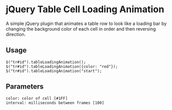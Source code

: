 # jQuery Table Cell Loading Animation

A simple jQuery plugin that animates a table row to look like a loading bar by changing the background color of each cell in order and then reversing direction.

## Usage

    $("tr#id").tableLoadingAnimation();
    $("tr#id").tableLoadingAnimation({color: "red"});
    $("tr#id").tableLoadingAnimation("start");
  
## Parameters

    color: color of cell [#1FF]
    interval: milliseconds between frames [100]

